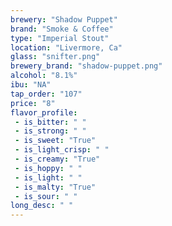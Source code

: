 ```yaml
---
brewery: "Shadow Puppet"
brand: "Smoke & Coffee"
type: "Imperial Stout"
location: "Livermore, Ca"
glass: "snifter.png"
brewery_brand: "shadow-puppet.png"
alcohol: "8.1%"
ibu: "NA"
tap_order: "107"
price: "8"
flavor_profile:
 - is_bitter: " "
 - is_strong: " "
 - is_sweet: "True"
 - is_light_crisp: " "
 - is_creamy: "True"
 - is_hoppy: " "
 - is_light: " "
 - is_malty: "True"
 - is_sour: " "
long_desc: " "
---
```

